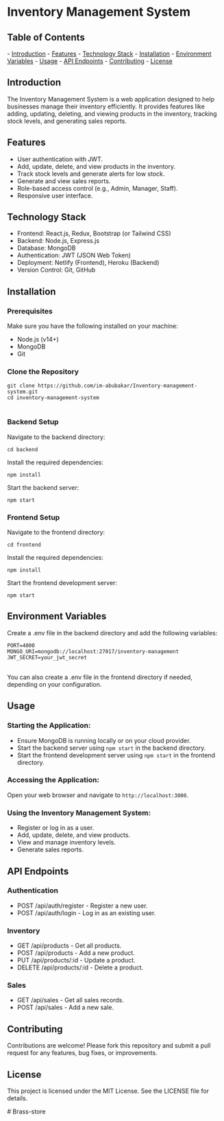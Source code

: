 <h1>Inventory Management System</h1>
<!-- You can add an image or logo if available -->

<h2>Table of Contents</h2>
- <a href="#introduction">Introduction</a>
- <a href="#features">Features</a>
- <a href="#technology-stack">Technology Stack</a>
- <a href="#installation">Installation</a>
- <a href="#environment-variables">Environment Variables</a>
- <a href="#usage">Usage</a>
- <a href="#api-endpoints">API Endpoints</a>
- <a href="#contributing">Contributing</a>
- <a href="#license">License</a>

<h2 id="introduction">Introduction</h2>
<p>The Inventory Management System is a web application designed to help businesses manage their inventory efficiently. It provides features like adding, updating, deleting, and viewing products in the inventory, tracking stock levels, and generating sales reports.</p>

<h2 id="features">Features</h2>
<ul>
    <li>User authentication with JWT.</li>
    <li>Add, update, delete, and view products in the inventory.</li>
    <li>Track stock levels and generate alerts for low stock.</li>
    <li>Generate and view sales reports.</li>
    <li>Role-based access control (e.g., Admin, Manager, Staff).</li>
    <li>Responsive user interface.</li>
</ul>

<h2 id="technology-stack">Technology Stack</h2>
<ul>
    <li>Frontend: React.js, Redux, Bootstrap (or Tailwind CSS)</li>
    <li>Backend: Node.js, Express.js</li>
    <li>Database: MongoDB</li>
    <li>Authentication: JWT (JSON Web Token)</li>
    <li>Deployment: Netlify (Frontend), Heroku (Backend)</li>
    <li>Version Control: Git, GitHub</li>
</ul>

<h2 id="installation">Installation</h2>

<h3>Prerequisites</h3>
<p>Make sure you have the following installed on your machine:</p>
<ul>
    <li>Node.js (v14+)</li>
    <li>MongoDB</li>
    <li>Git</li>
</ul>

<h3>Clone the Repository</h3>
<pre>
<code>git clone https://github.com/im-abubakar/Inventory-management-system.git
cd inventory-management-system
</code>
</pre>

<h3>Backend Setup</h3>
<p>Navigate to the backend directory:</p>
<pre>
<code>cd backend</code>
</pre>
<p>Install the required dependencies:</p>
<pre>
<code>npm install</code>
</pre>
<p>Start the backend server:</p>
<pre>
<code>npm start</code>
</pre>

<h3>Frontend Setup</h3>
<p>Navigate to the frontend directory:</p>
<pre>
<code>cd frontend</code>
</pre>
<p>Install the required dependencies:</p>
<pre>
<code>npm install</code>
</pre>
<p>Start the frontend development server:</p>
<pre>
<code>npm start</code>
</pre>

<h2 id="environment-variables">Environment Variables</h2>
<p>Create a .env file in the backend directory and add the following variables:</p>
<pre>
<code>PORT=4000
MONGO_URI=mongodb://localhost:27017/inventory-management
JWT_SECRET=your_jwt_secret
</code>
</pre>
<p>You can also create a .env file in the frontend directory if needed, depending on your configuration.</p>

<h2 id="usage">Usage</h2>

<h3>Starting the Application:</h3>
<ul>
    <li>Ensure MongoDB is running locally or on your cloud provider.</li>
    <li>Start the backend server using <code>npm start</code> in the backend directory.</li>
    <li>Start the frontend development server using <code>npm start</code> in the frontend directory.</li>
</ul>

<h3>Accessing the Application:</h3>
<p>Open your web browser and navigate to <code>http://localhost:3000</code>.</p>

<h3>Using the Inventory Management System:</h3>
<ul>
    <li>Register or log in as a user.</li>
    <li>Add, update, delete, and view products.</li>
    <li>View and manage inventory levels.</li>
    <li>Generate sales reports.</li>
</ul>

<h2 id="api-endpoints">API Endpoints</h2>

<h3>Authentication</h3>
<ul>
    <li>POST /api/auth/register - Register a new user.</li>
    <li>POST /api/auth/login - Log in as an existing user.</li>
</ul>

<h3>Inventory</h3>
<ul>
    <li>GET /api/products - Get all products.</li>
    <li>POST /api/products - Add a new product.</li>
    <li>PUT /api/products/:id - Update a product.</li>
    <li>DELETE /api/products/:id - Delete a product.</li>
</ul>

<h3>Sales</h3>
<ul>
    <li>GET /api/sales - Get all sales records.</li>
    <li>POST /api/sales - Add a new sale.</li>
</ul>

<h2 id="contributing">Contributing</h2>
<p>Contributions are welcome! Please fork this repository and submit a pull request for any features, bug fixes, or improvements.</p>

<h2 id="license">License</h2>
<p>This project is licensed under the MIT License. See the LICENSE file for details.</p>
#   B r a s s - s t o r e  
 